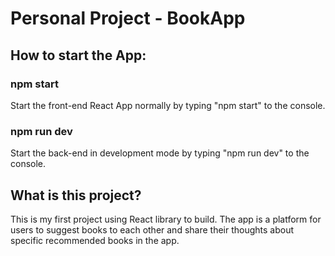 # Personal Project - BookApp
## How to start the App: 
### npm start
Start the front-end React App normally by typing "npm start" to the console. 
### npm run dev
Start the back-end in development mode by typing "npm run dev" to the console. 

## What is this project?
This is my first project using React library to build. The app is a platform for users to suggest books to each other and share their thoughts about specific recommended books in the app.  
